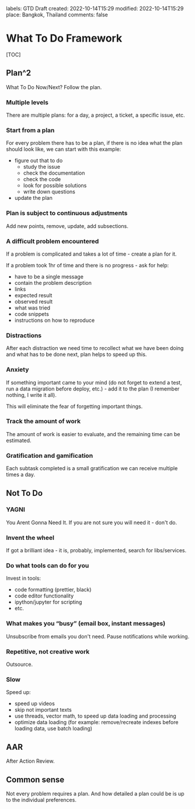 labels: GTD
        Draft
created: 2022-10-14T15:29
modified: 2022-10-14T15:29
place: Bangkok, Thailand
comments: false

# What To Do Framework

[TOC]

## Plan^2

What To Do Now/Next?
Follow the plan.

### Multiple levels

There are multiple plans: for a day, a project, a ticket, a specific issue, etc.

### Start from a plan

For every problem there has to be a plan, if there is no idea what the plan should look like, we can start with this example:

- figure out that to do
	* study the issue
	* check the documentation
	* check the code
	* look for possible solutions
	* write down questions
- update the plan

### Plan is subject to continuous adjustments

Add new points, remove, update, add subsections.

### A difficult problem encountered

If a problem is complicated and takes a lot of time - create a plan for it.

If a problem took 1hr of time and there is no progress - ask for help:

- have to be a single message
- contain the problem description
- links
- expected result
- observed result
- what was tried
- code snippets
- instructions on how to reproduce

### Distractions

After each distraction we need time to recollect what we have been doing and what has to be done next, plan helps to speed up this.

### Anxiety

If something important came to your mind (do not forget to extend a test, run a data migration before deploy, etc.) - add it to the plan (I remember nothing, I write it all).

This will eliminate the fear of forgetting important things.

### Track the amount of work

The amount of work is easier to evaluate, and the remaining time can be estimated.

### Gratification and gamification

Each subtask completed is a small gratification we can receive multiple times a day.

## Not To Do

### YAGNI

You Arent Gonna Need It.
If you are not sure you will need it - don't do.

### Invent the wheel

If got a brilliant idea - it is, probably, implemented, search for libs/services.

### Do what tools can do for you

Invest in tools:

- code formatting (prettier, black)
- code editor functionality
- ipython/jupyter for scripting
- etc.

### What makes you “busy” (email box, instant messages)

Unsubscribe from emails you don't need.
Pause notifications while working.

### Repetitive, not creative work

Outsource.

### Slow

Speed up:

- speed up videos
- skip not important texts
- use threads, vector math, to speed up data loading and processing
- optimize data loading (for example: remove/recreate indexes before loading data, use batch loading)

## AAR

After Action Review.

## Common sense

Not every problem requires a plan.
And how detailed a plan could be is up to the individual preferences.